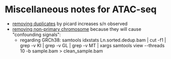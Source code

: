 # Miscellaneous notes for ATAC-seq

* [removing duplicates](https://informatics.fas.harvard.edu/atac-seq-guidelines.html) by picard increases s/n observed
* [removing non-primary chromosome](https://bioinformatics-workbook.readthedocs.io/en/latest/dataAnalysis/ATAC-seq/ATAC_tutorial/) because they will cause "confounding signals":
  * regarding GRCh38: samtools idxstats Ln.sorted.dedup.bam | cut -f1 | grep -v KI | grep -v GL | grep -v MT | xargs samtools view --threads 10 -b sample.bam > clean_sample.bam

